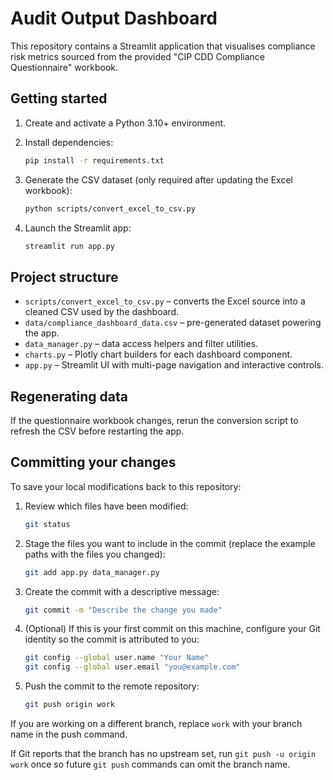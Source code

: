 # Audit Output Dashboard

This repository contains a Streamlit application that visualises compliance risk metrics sourced from the provided "CIP CDD Compliance Questionnaire" workbook.

## Getting started

1. Create and activate a Python 3.10+ environment.
2. Install dependencies:

   ```bash
   pip install -r requirements.txt
   ```
3. Generate the CSV dataset (only required after updating the Excel workbook):

   ```bash
   python scripts/convert_excel_to_csv.py
   ```
4. Launch the Streamlit app:

   ```bash
   streamlit run app.py
   ```

## Project structure

- `scripts/convert_excel_to_csv.py` – converts the Excel source into a cleaned CSV used by the dashboard.
- `data/compliance_dashboard_data.csv` – pre-generated dataset powering the app.
- `data_manager.py` – data access helpers and filter utilities.
- `charts.py` – Plotly chart builders for each dashboard component.
- `app.py` – Streamlit UI with multi-page navigation and interactive controls.

## Regenerating data

If the questionnaire workbook changes, rerun the conversion script to refresh the CSV before restarting the app.

## Committing your changes

To save your local modifications back to this repository:

1. Review which files have been modified:

   ```bash
   git status
   ```

2. Stage the files you want to include in the commit (replace the example paths with the files you changed):

   ```bash
   git add app.py data_manager.py
   ```

3. Create the commit with a descriptive message:

   ```bash
   git commit -m "Describe the change you made"
   ```

4. (Optional) If this is your first commit on this machine, configure your Git identity so the commit is attributed to you:

   ```bash
   git config --global user.name "Your Name"
   git config --global user.email "you@example.com"
   ```

5. Push the commit to the remote repository:

   ```bash
   git push origin work
   ```

If you are working on a different branch, replace `work` with your branch name in the push command.

If Git reports that the branch has no upstream set, run `git push -u origin work` once so future `git push` commands can omit the branch name.

